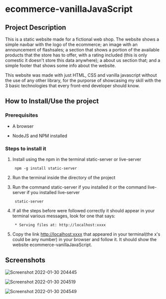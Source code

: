 # ecommerce-vanillaJavaScript

## Project Description

This is a static website made for a fictional web shop. The website shows a simple navbar with the logo of the ecommerce; an image with an announcement of flashsales; a section that shows a portion of the available products that the store has to offer, with a rating included (this is only comestic it doesn't store this data anywhere); a about us section that; and a simple footer that shows some info about the website.

This website was made with just HTML, CSS and vanilla javascript without the use of any other library, for the purporse of showcasing my skill with the 3 basic technologies that every front-end developer should know.

## How to Install/Use the project

### Prerequisites

- A browser

- NodeJS and NPM installed

### Steps to install it

1. Install using the npm in the terminal static-server or live-server

        npm -g install static-server

2. Run the terminal inside the directory of the project

3. Run the command static-server if you installed it or the command live-server if you installed live-server

        static-server

4. If all the steps before were followed correctly it should appear in your terminal various messages, look for one that says:

        * Serving files at: http://localhost:xxxx

5. Copy the link <http://localhost:xxxx> that appeared in your terminal(the x's could be any number) in your browser and follow it. It should show the website ecommerce-vanillaJavaScript.

## Screenshots

![Screenshot 2022-01-30 204445](https://user-images.githubusercontent.com/52897285/151725130-27d4d14f-8a31-4d2c-9828-0b82d2dc4d9e.jpg)

![Screenshot 2022-01-30 204519](https://user-images.githubusercontent.com/52897285/151725127-b840fe12-4896-49ba-8e12-4b6e71ab70cb.jpg)

![Screenshot 2022-01-30 204549](https://user-images.githubusercontent.com/52897285/151725128-cbc8229c-ff9f-41fd-a58c-6781ee38236e.jpg)
